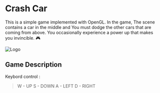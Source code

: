 
# Crash Car


This is a simple game implemented with OpenGL. In the game, The scene contains a car in the middle and You must dodge the other cars that are coming from above. You occasionally experience a power up that makes you invincible.
🎮 



![Logo](https://media.indiedb.com/images/games/1/36/35155/banner.png)


## Game Description

Keybord control :

>W - UP
>S - DOWN
>A - LEFT
>D - RIGHT

